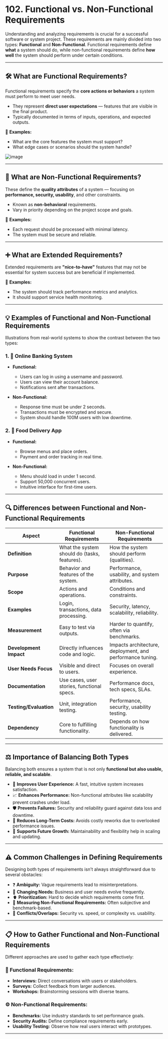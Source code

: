 # 102. Functional vs. Non-Functional Requirements  

Understanding and analyzing requirements is crucial for a successful software or system project. These requirements are mainly divided into two types: **Functional** and **Non-Functional**. Functional requirements define **what** a system should do, while non-functional requirements define **how well** the system should perform under certain conditions.

---

## 🛠️ What are Functional Requirements?

Functional requirements specify the **core actions or behaviors** a system must perform to meet user needs.

- They represent **direct user expectations** — features that are visible in the final product.
- Typically documented in terms of inputs, operations, and expected outputs.

📌 **Examples:**
- What are the core features the system must support?
- What edge cases or scenarios should the system handle?

![image](https://github.com/user-attachments/assets/230f9002-47fa-4bc0-abdc-f03e99c64b02)

---

## 🚦 What are Non-Functional Requirements?

These define the **quality attributes** of a system — focusing on **performance, security, usability**, and other constraints.

- Known as **non-behavioral** requirements.
- Vary in priority depending on the project scope and goals.

📌 **Examples:**
- Each request should be processed with minimal latency.
- The system must be secure and reliable.

---

## ➕ What are Extended Requirements?

Extended requirements are **"nice-to-have"** features that may not be essential for system success but are beneficial if implemented.

📌 **Examples:**
- The system should track performance metrics and analytics.
- It should support service health monitoring.

---

## 💡 Examples of Functional and Non-Functional Requirements

Illustrations from real-world systems to show the contrast between the two types:

### 1. 🏦 Online Banking System

- **Functional:**
  - Users can log in using a username and password.
  - Users can view their account balance.
  - Notifications sent after transactions.

- **Non-Functional:**
  - Response time must be under 2 seconds.
  - Transactions must be encrypted and secure.
  - System should handle 100M users with low downtime.

### 2. 🍕 Food Delivery App

- **Functional:**
  - Browse menus and place orders.
  - Payment and order tracking in real time.

- **Non-Functional:**
  - Menu should load in under 1 second.
  - Support 50,000 concurrent users.
  - Intuitive interface for first-time users.

---

## 🔍 Differences between Functional and Non-Functional Requirements

| **Aspect**                    | **Functional Requirements**                              | **Non-Functional Requirements**                            |
|------------------------------|-----------------------------------------------------------|------------------------------------------------------------|
| **Definition**                | What the system should do (tasks, features).              | How the system should perform (qualities).                 |
| **Purpose**                   | Behavior and features of the system.                      | Performance, usability, and system attributes.             |
| **Scope**                     | Actions and operations.                                  | Conditions and constraints.                                |
| **Examples**                  | Login, transactions, data processing.                     | Security, latency, scalability, reliability.               |
| **Measurement**               | Easy to test via outputs.                                | Harder to quantify, often via benchmarks.                  |
| **Development Impact**        | Directly influences code and logic.                       | Impacts architecture, deployment, and performance tuning.  |
| **User Needs Focus**          | Visible and direct to users.                             | Focuses on overall experience.                             |
| **Documentation**             | Use cases, user stories, functional specs.                | Performance docs, tech specs, SLAs.                        |
| **Testing/Evaluation**        | Unit, integration testing.                               | Performance, security, usability testing.                  |
| **Dependency**                | Core to fulfilling functionality.                         | Depends on how functionality is delivered.                 |

---

## ⚖️ Importance of Balancing Both Types

Balancing both ensures a system that is not only **functional but also usable, reliable, and scalable**.

- 🚀 **Improves User Experience:** A fast, intuitive system increases satisfaction.
- 📈 **Enhances Performance:** Non-functional attributes like scalability prevent crashes under load.
- 🛡️ **Prevents Failures:** Security and reliability guard against data loss and downtime.
- 💸 **Reduces Long-Term Costs:** Avoids costly reworks due to overlooked performance issues.
- 🔄 **Supports Future Growth:** Maintainability and flexibility help in scaling and updating.

---

## ⚠️ Common Challenges in Defining Requirements

Designing both types of requirements isn’t always straightforward due to several obstacles:

- ❓ **Ambiguity:** Vague requirements lead to misinterpretations.
- 🔄 **Changing Needs:** Business and user needs evolve frequently.
- ⬆️ **Prioritization:** Hard to decide which requirements come first.
- 📏 **Measuring Non-Functional Requirements:** Often subjective and benchmark-based.
- 🔁 **Conflicts/Overlaps:** Security vs. speed, or complexity vs. usability.

---

## 📋 How to Gather Functional and Non-Functional Requirements

Different approaches are used to gather each type effectively:

### 🔧 Functional Requirements:
- **Interviews:** Direct conversations with users or stakeholders.
- **Surveys:** Collect feedback from larger audiences.
- **Workshops:** Brainstorming sessions with diverse teams.

### ⚙️ Non-Functional Requirements:
- **Benchmarks:** Use industry standards to set performance goals.
- **Security Audits:** Define compliance requirements early.
- **Usability Testing:** Observe how real users interact with prototypes.

---

